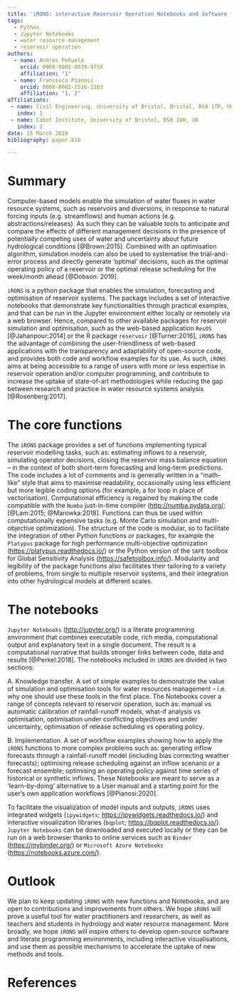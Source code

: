 ```yaml
---
title: 'iRONS: interactive Reservoir Operation Notebooks and Software for water reservoir systems simulation and optimisation'
tags:
  - Python
  - Jupyter Notebooks
  - water resource management
  - reservoir operation
authors:
  - name: Andres Peñuela
    orcid: 0000-0001-8039-975X
    affiliation: "1"
  - name: Francesca Pianosi
    orcid: 0000-0002-1516-2163
    affiliation: "1, 2"
affiliations:
 - name: Civil Engineering, University of Bristol, Bristol, BS8 1TR, UK
   index: 1
 - name: Cabot Institute, University of Bristol, BS8 1UH, UK
   index: 2
date: 15 March 2020
bibliography: paper.bib

---
```


# Summary
Computer-based models enable the simulation of water fluxes in water resource systems, such as reservoirs and diversions, in response to natural forcing inputs (e.g. streamflows) and human actions (e.g. abstractions/releases). As such they can be valuable tools to anticipate and compare the effects of different management decisions in the presence of potentially competing uses of water and uncertainty about future hydrological conditions [@Brown:2015]. Combined with an optimisation algorithm, simulation models can also be used to systematise the trial-and-error process and directly generate ‘optimal’ decisions, such as the optimal operating policy of a reservoir or the optimal release scheduling for the week/month ahead [@Dobson: 2019].

`iRONS` is a python package that enables the simulation, forecasting and optimisation of reservoir systems. The package includes a set of interactive notebooks that demonstrate key functionalities through practical examples, and that can be run in the Jupyter environment either locally or remotely via a web browser. Hence, compared to other available packages for reservoir simulation and optimisation, such as the web-based application `ResOS` [@Jahanpour:2014] or the R package `reservoir` [@Turner:2016], `iRONS` has the advantage of combining the user-friendliness of web-based applications with the transparency and adaptability of open-source code, and provides both code and workflow examples for its use. As such, `iRONS` aims at being accessible to a range of users with more or less expertise in reservoir operation and/or computer programming, and contribute to increase the uptake of state-of-art methodologies while reducing the gap between research and practice in water resource systems analysis [@Rosenberg:2017].

# The core functions
The `iRONS` package provides a set of functions implementing typical reservoir modelling tasks, such as: estimating inflows to a reservoir, simulating operator decisions, closing the reservoir mass balance equation – in the context of both short-term forecasting and long-term predictions. The code includes a lot of comments and is generally written in a “math-like” style that aims to maximise readability, occasionally using less efficient but more legible coding options (for example, a for loop in place of vectorisation). Computational efficiency is regained by making the code compatible with the `Numba` just-in-time compiler (http://numba.pydata.org/; [@Lam:2015; @Marowka:2018]. Functions can thus be used within computationally expensive tasks (e.g. Monte Carlo simulation and multi-objective optimization). The structure of the code is modular, so to facilitate the integration of other Python functions or packages, for example the `Platypus` package for high performance multi-objective optimization (https://platypus.readthedocs.io/) or the Python version of the `SAFE` toolbox for Global Sensitivity Analysis (https://safetoolbox.info/). Modularity and legibility of the package functions also facilitates their tailoring to a variety of problems, from single to multiple reservoir systems, and their integration into other hydrological models at different scales.

# The notebooks
`Jupyter Notebooks` (http://jupyter.org/) is a literate programming environment that combines executable code, rich media, computational output and explanatory text in a single document. The result is a computational narrative that builds stronger links between code, data and results [@Perkel:2018]. The notebooks included in `iRONS` are divided in two sections:

A. Knowledge transfer. A set of simple examples to demonstrate the value of simulation and optimisation tools for water resources management – i.e. why one should use these tools in the first place. The Notebooks cover a range of concepts relevant to reservoir operation, such as: manual vs automatic calibration of rainfall-runoff models, what-if analysis vs optimisation, optimisation under conflicting objectives and under uncertainty, optimisation of release scheduling vs operating policy.

B. Implementation. A set of workflow examples showing how to apply the `iRONS` functions to more complex problems such as: generating inflow forecasts through a rainfall-runoff model (including bias correcting weather forecasts); optimising release scheduling against an inflow scenario or a forecast ensemble; optimising an operating policy against time series of historical or synthetic inflows. These Notebooks are meant to serve as a ‘learn-by-doing’ alternative to a User manual and a starting point for the user’s own application workflows [@Pianosi:2020].

To facilitate the visualization of model inputs and outputs, `iRONS` uses integrated widgets (`ipywidgets`; https://ipywidgets.readthedocs.io/) and interactive visualization libraries (`bqplot`; https://bqplot.readthedocs.io/).  `Jupyter Notebooks` can be downloaded and executed locally or they can be run on a web browser thanks to online services such as `Binder` (https://mybinder.org/) or `Microsoft Azure Notebooks` (https://notebooks.azure.com/).

# Outlook
We plan to keep updating `iRONS` with new functions and Notebooks, and are open to contributions and improvements from others. We hope `iRONS` will prove a useful tool for water practitioners and researchers, as well as teachers and students in hydrology and water resource management. More broadly, we hope `iRONS` will inspire others to develop open-source software and literate programming environments, including interactive visualisations, and use them as possible mechanisms to accelerate the uptake of new methods and tools.

# References
